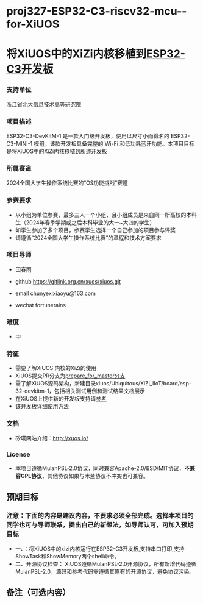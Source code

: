 # proj327-ESP32-C3-riscv32-mcu--for-XiUOS
# 将XiUOS中的XiZi内核移植到[ESP32-C3开发板](https://docs.espressif.com/projects/esp-idf/zh_CN/latest/esp32c3/hw-reference/esp32c3/user-guide-devkitm-1.html)

### 支持单位  
浙江省北大信息技术高等研究院

### 项目描述
ESP32-C3-DevKitM-1 是一款入门级开发板，使用以尺寸小而得名的 ESP32-C3-MINI-1 模组。该款开发板具备完整的 Wi-Fi 和低功耗蓝牙功能。本项目目标是将XiUOS中的XiZi内核移植到所述开发板


### 所属赛道

2024全国大学生操作系统比赛的“OS功能挑战”赛道



### 参赛要求

- 以小组为单位参赛，最多三人一个小组，且小组成员是来自同一所高校的本科生（2024年春季学期或之后本科毕业的大一~大四的学生）
- 如学生参加了多个项目，参赛学生选择一个自己参加的项目参与评奖
- 请遵循“2024全国大学生操作系统比赛”的章程和技术方案要求



### 项目导师

* 田春雨

* github https://gitlink.org.cn/xuos/xiuos.git

* email chunyexixiaoyu@163.com

* wechat  fortunerains



### 难度

* 中



### 特征

* 需要了解XiUOS 内核的XiZi的使用
* XiUOS提交PR分支为[prepare_for_master分支](https://www.gitlink.org.cn/xuos/xiuos/tree/prepare_for_master)
* 需了解XiUOS源码架构，新建目录xiuos/Ubiquitous/XiZi_IIoT/board/esp-32-devkitm-1，包括相关测试用例和测试结果文档展示
* 在XiUOS上提供新的开发板支持请[参考](https://www.gitlink.org.cn/xuos/xiuos/tree/prepare_for_master/Ubiquitous%2FXiZi_IIoT%2Fboard%2Fedu-arm32)
* 该开发板详细[使用方法](https://docs.espressif.com/projects/esp-idf/zh_CN/latest/esp32c3/hw-reference/esp32c3/user-guide-devkitm-1.html)



### 文档

* 矽璓网站介绍：http://xuos.io/



### License

* 本项目遵循MulanPSL-2.0协议，同时兼容Apache-2.0/BSD/MIT协议，**不兼容GPL协议**，其他协议如果与木兰协议不冲突也可兼容。



## 预期目标

### 注意：下面的内容是建议内容，不要求必须全部完成。选择本项目的同学也可与导师联系，提出自己的新想法，如导师认可，可加入预期目标

* 一、：将XiUOS中的xizi内核运行在ESP32-C3开发板,支持串口打印,支持ShowTask和ShowMemory两个shell命令。
* 二、开源协议检查：
XiUOS遵循MulanPSL-2.0开源协议，所有新增代码遵循MulanPSL-2.0，源码和参考代码需遵循其原有的开源协议，避免协议污染。

## 备注（可选内容）
